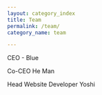 ```yaml
---
layout: category_index
title: Team
permalink: /team/
category_name: team

---
```

CEO - Blue

Co-CEO He Man

Head Website Developer Yoshi
